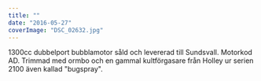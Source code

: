 ```yaml
---
title: ""
date: "2016-05-27"
coverImage: "DSC_02632.jpg"
---
```


1300cc dubbelport bubblamotor såld och levererad till Sundsvall. Motorkod AD. Trimmad med ormbo och en gammal kultförgasare från Holley ur serien 2100 även kallad "bugspray".
